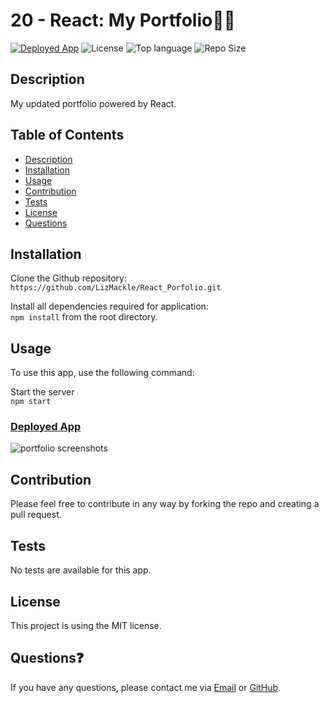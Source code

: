 # 20 - React: My Portfolio🙋‍♀️
<a href="https://lizmackle.github.io/React_Portfolio/">![Deployed App](https://img.shields.io/badge/-Deployed-success?color=green&style=for-the-badge)</a> ![License](https://img.shields.io/badge/License-MIT-blue?style=for-the-badge&logo) ![Top language](https://img.shields.io/github/languages/top/lizmackle/React_Portfolio?color=pink&style=for-the-badge&logo) ![Repo Size](https://img.shields.io/github/repo-size/lizmackle/React_Portfolio?color=purple&style=for-the-badge)

## Description
My updated portfolio powered by React. 

## Table of Contents
  - [Description](#description)
  - [Installation](#installation)
  - [Usage](#usage)
  - [Contribution](#contribution)
  - [Tests](#tests)
  - [License](#license)
  - [Questions](#questions)

## Installation
Clone the Github repository:<br>
`https://github.com/LizMackle/React_Porfolio.git`

Install all dependencies required for application:<br>
`npm install` from the root directory.
  
## Usage
To use this app, use the following command:

Start the server<br>
`npm start`
    
### [Deployed App](https://lizmackle.github.io/React_Portfolio/)

![portfolio screenshots](https://user-images.githubusercontent.com/93589073/169942272-9d9101dd-3682-48f3-b237-154528a4d194.png)


## Contribution
Please feel free to contribute in any way by forking the repo and creating a pull request.

## Tests
No tests are available for this app.

## License
This project is using the MIT license.

## Questions❓
If you have any questions, please contact me via [Email](mailto:liz.mackle@outlook.com) or [GitHub](https://github.com/LizMackle).
